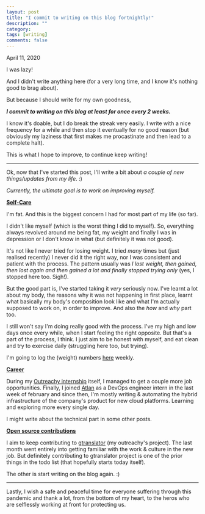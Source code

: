 ```yaml
---
layout: post
title: "I commit to writing on this blog fortnightly!"
description: ""
category: 
tags: [writing]
comments: false
---
```


April 11, 2020

I was lazy! 

And I didn't write anything here (for a very long time, and I know it's nothing good to brag about). 

But because I should write for my own goodness,

***I commit to writing on this blog at least for once every 2 weeks.***

I know it's doable, but I do break the streak very easily. I write with a nice frequency for a while and then stop it eventually for no good reason (but obviously my laziness that first makes me procastinate and then lead to a complete halt).

This is what I hope to improve, to continue keep writing!

---

Ok, now that I've started this post, I'll write a bit about *a couple of new things/updates from my life*. :)

*Currently, the ultimate goal is to work on improving myself.*

**<u>Self-Care</u>**

I'm fat. And this is the biggest concern I had for most part of my life (so far). 

I didn't like myself (which is the worst thing I did to myself). So, everything always revolved around me being fat, my weight and finally I was in depression or I don't know in what (but definitely it was not good).

It's not like I never tried for losing weight. I tried *many* times but (just realised recently) I never did it the right way, nor I was consistent and patient with the process. The pattern usually was *I lost weight, then gained, then lost again and then gained a lot and finally stopped trying only* (yes, I stopped here too. Sigh!).

But the good part is, I've started taking it *very* seriously now. I've learnt a lot about my body, the reasons why it was not happening in first place, learnt what basically my body's composition look like and what I'm actually supposed to work on, in order to improve. And also the *how* and *why* part too. 

I still won't say I'm doing really good with the process. I've my high and low days once every while, when I start feeling the right opposite. But that's a part of the process, I think. I just aim to be honest with myself, and eat clean and try to exercise daily (struggling here too, but trying). 

I'm going to log the (weight) numbers [here](https://priyankasaggu11929.github.io/fitness.html) weekly.


**<u>Career</u>**

During my [Outreachy internship](https://priyankasaggu11929.github.io/tags.html#Outreachy) itself, I managed to get a couple more job opportunities. Finally, I joined [Atlan](https://atlan.com) as a DevOps engineer intern in the last week of february and since then, I'm mostly writing & automating the hybrid infrastructure of the company's product for new cloud platforms. Learning and exploring more every single day.

I might write about the technical part in some other posts.

**<u>Open source contributions</u>**

I aim to keep contributing to [gtranslator](https://wiki.gnome.org/Apps/Gtranslator) (my outreachy's project). The last month went entirely into getting familiar with the work & culture in the new job. But definitely contributing to gtranslator project is one of the prior things in the todo list (that hopefully starts today itself). 

The other is start writing on the blog again. :)

---

Lastly, I wish a safe and peaceful time for everyone suffering through this pandemic and thank a lot, from the bottom of my heart, to the heros who are selflessly working at front for protecting us.
